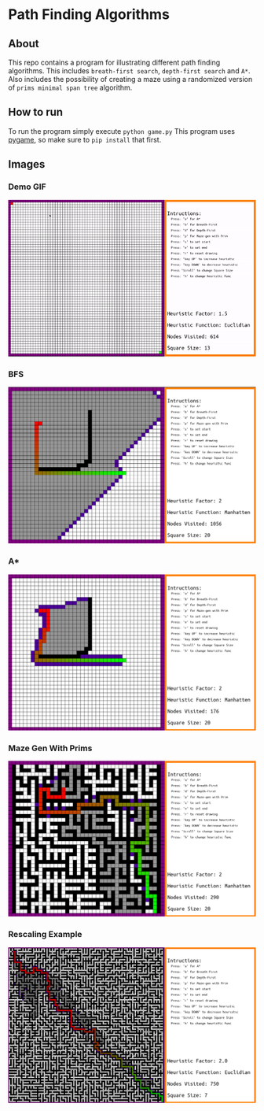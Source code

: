 # Path Finding Algorithms

## About
This repo contains a program for illustrating different path finding algorithms. This includes `breath-first search`, `depth-first search` and `A*`. Also includes the possibility of creating a maze using a randomized version of `prims minimal span tree` algorithm.

## How to run
To run the program simply execute `python game.py`
This program uses [pygame](https://www.pygame.org/wiki/about), so make sure to `pip install` that first.


## Images

### Demo GIF
![Alt text](./images/demo.gif)

### BFS 
![Alt text](./images/bfs.png)

### A\* 
![Alt text](./images/astar.png)

### Maze Gen With Prims 
![Alt text](./images/maze.png)

### Rescaling Example
![Alt text](./images/big.png)

